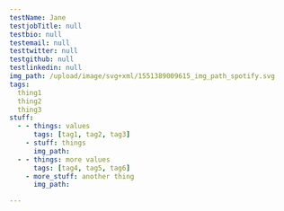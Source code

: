 ```yaml
---
testName: Jane
testjobTitle: null
testbio: null
testemail: null
testtwitter: null
testgithub: null
testlinkedin: null
img_path: /upload/image/svg+xml/1551389009615_img_path_spotify.svg
tags: 
  thing1
  thing2
  thing3
stuff:
  - - things: values
      tags: [tag1, tag2, tag3]
    - stuff: things
      img_path:
  - - things: more values
      tags: [tag4, tag5, tag6]
    - more_stuff: another thing
      img_path:

---
```




